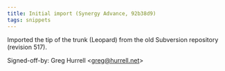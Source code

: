 ```yaml
---
title: Initial import (Synergy Advance, 92b38d9)
tags: snippets
---
```


Imported the tip of the trunk (Leopard) from the old Subversion repository (revision 517).

Signed-off-by: Greg Hurrell &lt;greg@hurrell.net&gt;
